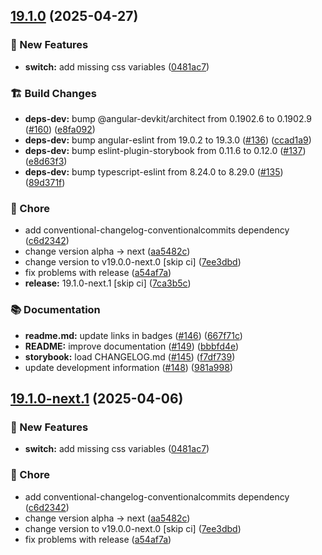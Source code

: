 ## [19.1.0](https://github.com/kstepien3/ng-zen/compare/v19.0.0...v19.1.0) (2025-04-27)

### 🚀 New Features

* **switch:** add missing css variables ([0481ac7](https://github.com/kstepien3/ng-zen/commit/0481ac7d735eba4ee47fbc6a69cdee643f5b9b4c))

### 🏗️ Build Changes

* **deps-dev:** bump @angular-devkit/architect from 0.1902.6 to 0.1902.9 ([#160](https://github.com/kstepien3/ng-zen/issues/160)) ([e8fa092](https://github.com/kstepien3/ng-zen/commit/e8fa092e8aefcd15f4fb5755e150b2834d359fb4))
* **deps-dev:** bump angular-eslint from 19.0.2 to 19.3.0 ([#136](https://github.com/kstepien3/ng-zen/issues/136)) ([ccad1a9](https://github.com/kstepien3/ng-zen/commit/ccad1a903bbd8edf37571f764dded81ea5fe29aa))
* **deps-dev:** bump eslint-plugin-storybook from 0.11.6 to 0.12.0 ([#137](https://github.com/kstepien3/ng-zen/issues/137)) ([e8d63f3](https://github.com/kstepien3/ng-zen/commit/e8d63f3ec9d7f0af1a4cb7e2ceb3ff2843af43ad))
* **deps-dev:** bump typescript-eslint from 8.24.0 to 8.29.0 ([#135](https://github.com/kstepien3/ng-zen/issues/135)) ([89d371f](https://github.com/kstepien3/ng-zen/commit/89d371f73f711848c548c32e8c1d5201f80c3073))

### 🧹 Chore

* add conventional-changelog-conventionalcommits dependency ([c6d2342](https://github.com/kstepien3/ng-zen/commit/c6d23422c5866645b520f55dc3c10700fc268d06))
* change version alpha -> next ([aa5482c](https://github.com/kstepien3/ng-zen/commit/aa5482cd504a89e60eae07f6a3ea343ca8886e57))
* change version to v19.0.0-next.0 [skip ci] ([7ee3dbd](https://github.com/kstepien3/ng-zen/commit/7ee3dbd6d22a3d24c85fba0978c127f28c9248d4))
* fix problems with release ([a54af7a](https://github.com/kstepien3/ng-zen/commit/a54af7aa33259bb904df707f8450b39a1f8e00c9))
* **release:** 19.1.0-next.1 [skip ci] ([7ca3b5c](https://github.com/kstepien3/ng-zen/commit/7ca3b5c989121b41c95c261236b5c89409c83210))

### 📚 Documentation

* **readme.md:** update links in badges ([#146](https://github.com/kstepien3/ng-zen/issues/146)) ([667f71c](https://github.com/kstepien3/ng-zen/commit/667f71c3891764f12d7b025e4b0c7e9ea872d00b))
* **README:** improve documentation ([#149](https://github.com/kstepien3/ng-zen/issues/149)) ([bbbfd4e](https://github.com/kstepien3/ng-zen/commit/bbbfd4e592907c6c544e9004d104842df5475fab))
* **storybook:** load CHANGELOG.md ([#145](https://github.com/kstepien3/ng-zen/issues/145)) ([f7df739](https://github.com/kstepien3/ng-zen/commit/f7df739ba88d4ffc1a63dea6bdec2bb3112933d0))
* update development information ([#148](https://github.com/kstepien3/ng-zen/issues/148)) ([981a998](https://github.com/kstepien3/ng-zen/commit/981a9981385d22d763fe63bfcf075970bec4495d))

## [19.1.0-next.1](https://github.com/kstepien3/ng-zen/compare/v19.0.0...v19.1.0-next.1) (2025-04-06)

### 🚀 New Features

* **switch:** add missing css variables ([0481ac7](https://github.com/kstepien3/ng-zen/commit/0481ac7d735eba4ee47fbc6a69cdee643f5b9b4c))

### 🧹 Chore

* add conventional-changelog-conventionalcommits dependency ([c6d2342](https://github.com/kstepien3/ng-zen/commit/c6d23422c5866645b520f55dc3c10700fc268d06))
* change version alpha -> next ([aa5482c](https://github.com/kstepien3/ng-zen/commit/aa5482cd504a89e60eae07f6a3ea343ca8886e57))
* change version to v19.0.0-next.0 [skip ci] ([7ee3dbd](https://github.com/kstepien3/ng-zen/commit/7ee3dbd6d22a3d24c85fba0978c127f28c9248d4))
* fix problems with release ([a54af7a](https://github.com/kstepien3/ng-zen/commit/a54af7aa33259bb904df707f8450b39a1f8e00c9))
